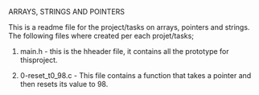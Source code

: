 ARRAYS, STRINGS AND POINTERS

This is a readme file for the project/tasks on arrays, pointers and strings.
The following files where created per each projet/tasks;

1. main.h - this is the hheader file, it contains all the prototype for thisproject.

2. 0-reset_t0_98.c - This file contains a function that takes a pointer and then resets its value to 98.
